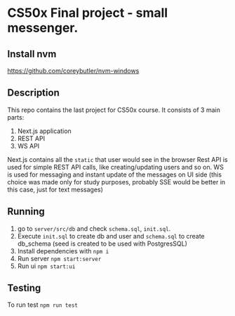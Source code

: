 # CS50x Final project - small messenger.

## Install nvm
https://github.com/coreybutler/nvm-windows

## Description

This repo contains the last project for CS50x course. It consists of 3 main parts:
1. Next.js application
2. REST API 
3. WS API

Next.js contains all the ```static``` that user would see in the browser
Rest API is used for simple REST API calls, like creating/updating users and so on.
WS is used for messaging and instant update of the messages on UI side 
(this choice was made only for study purposes, probably SSE would be better in this case, just for text messages)

## Running
1. go to ```server/src/db``` and check ```schema.sql```, ```init.sql```.
2. Execute ```init.sql``` to create db and user and ```schema.sql``` to create db_schema (seed is created to be used with PostgresSQL)
3. Install dependencies with ```npm i```
4. Run server ```npm start:server```
5. Run ui ```npm start:ui```

## Testing
To run test ```npm run test```

